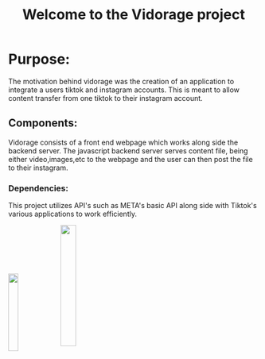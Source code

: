 <!DOCTYPE>
<head>
  <link rel="stylesheet" type="text/css" src="readme.css">
</head>
<header>
  <h1>
  Welcome to the Vidorage project
  </h1>
</header>

<div>
  <h1>
    Purpose:
  </h1>
  <p>
    The motivation behind vidorage was the creation of an application to integrate a users tiktok and instagram accounts. This is meant to allow content transfer from one tiktok to their instagram account.
  </p>
</div>

<div>
  <h2>
    Components:
  </h2>
  <p>
    Vidorage consists of a front end webpage which works along side the backend server. The javascript backend server serves content file, being either video,images,etc to the webpage and the user can then post the file to their instagram.
  </p>
</div>
<div>
  <h3>
    Dependencies:
  </h3>
  <p>
    This project utilizes API's such as META's basic API along side with Tiktok's various applications to work efficiently.
  </p>
  <img align='center' height=20% width=20% src='https://sf-static.tiktokcdn.com/obj/eden-sg/uhtyvueh7nulogpoguhm/tiktok-icon2.png'>
  <img height=25% width=25% align='center' src='https://upload.wikimedia.org/wikipedia/commons/thumb/9/95/Instagram_logo_2022.svg/1200px-Instagram_logo_2022.svg.png'>
</div>

<div>
<svg width='100px' height='100px' xlmns="http://www.w3.org/2000/svg">
  <foreignObject>
<circle r='20' stroke='green'>
  </foreignObject>
</svg>

</div>
